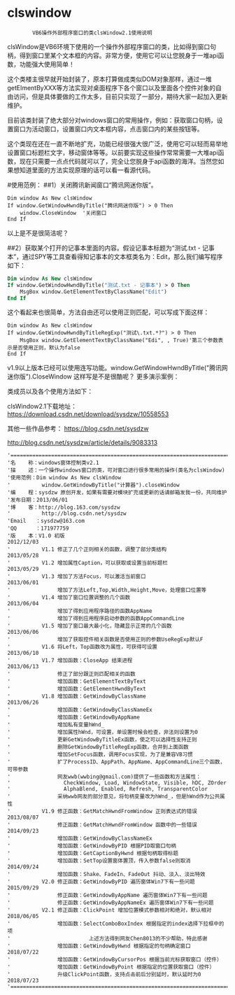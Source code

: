 # clswindow

			VB6操作外部程序窗口的类clsWindow2.1使用说明

clsWindow是VB6环境下使用的一个操作外部程序窗口的类，比如得到窗口句柄，得到窗口里某个文本框的内容。非常方便，使用它可以让您脱身于一堆api函数，功能强大使用简单！

这个类楼主很早就开始封装了，原本打算做成类似DOM对象那样，通过一堆getElmentByXXX等方法实现对桌面程序下各个窗口以及里面各个控件对象的自由访问，但是具体要做的工作太多，目前只实现了一部分，期待大家一起加入更新维护。

目前该类封装了绝大部分对windows窗口的常用操作，例如：获取窗口句柄，设置窗口为活动窗口，设置窗口内文本框内容，点击窗口内的某些按钮等。

这个类现在还在一直不断地扩充，功能已经很强大很广泛，使用它可以轻而易举地设置窗口标题栏文字，移动窗体等等。以前要实现这些操作常常需要一大堆api函数，现在只需要一点点代码就可以了，完全让您脱身于api函数的海洋。当然您如果想知道里面的方法实现原理的话可以看一看源代码。



#使用范例：
##1）关闭腾讯新闻窗口“腾讯网迷你版”。
``` Vistul Basic
Dim window As New clsWindow
If window.GetWindowHwndByTitle("腾讯网迷你版") > 0 Then
    window.CloseWindow  '关闭窗口
End If
```
以上是不是很简洁呢？

##2）获取某个打开的记事本里面的内容。假设记事本标题为“测试.txt - 记事本”，通过SPY等工具查看得知记事本的文本框类名为：Edit，那么我们编写程序如下：
```vb
Dim window As New clsWindow
If window.GetWindowHwndByTitle("测试.txt - 记事本") > 0 Then
    MsgBox window.GetElementTextByClassName("Edit")
End If
```
这个看起来也很简单，方法自由还可以使用正则匹配，可以写成下面这样：
```
Dim window As New clsWindow
If window.GetWindowHwndByTitleRegExp("测试\.txt.*?") > 0 Then
    MsgBox window.GetElementTextByClassName("Edi", , True)'第三个参数表示是否使用正则，默认为false
End If
```
v1.9以上版本已经可以使用连写功能。window.GetWindowHwndByTitle("腾讯网迷你版").CloseWindow 这样写是不是很酷呢？
更多演示案例：

类成员以及各个使用方法如下：


clsWindow2.1下载地址：
https://download.csdn.net/download/sysdzw/10558553

其他一些作品参考：
https://blog.csdn.net/sysdzw

http://blog.csdn.net/sysdzw/article/details/9083313

```
'==============================================================================================
'名    称：windows窗体控制类v2.1
'描    述：一个操作windows窗口的类，可对窗口进行很多常用的操作(类名为clsWindow)
'使用范例：Dim window As New clsWindow
'          window.GetWindowByTitle("计算器").closeWindow
'编    程：sysdzw 原创开发，如果有需要对模块扩充或更新的话请邮箱发我一份，共同维护
'发布日期：2013/06/01
'博    客：http://blog.163.com/sysdzw
'          http://blog.csdn.net/sysdzw
'Email   ：sysdzw@163.com
'QQ      ：171977759
'版    本：V1.0 初版                                                        2012/12/03
'          V1.1 修正了几个正则相关的函数，调整了部分类结构                  2013/05/28
'          V1.2 增加属性Caption，可以获取或设置当前标题栏                   2013/05/29
'          V1.3 增加了方法Focus，可以激活当前窗口                           2013/06/01
'               增加了方法Left,Top,Width,Height,Move，处理窗口位置等
'          V1.4 增加了窗口位置调整的几个函数                                2013/06/04
'               增加了得到应用程序路径的函数AppName
'               增加了得到应用程序启动参数的函数AppCommandLine
'          V1.5 增加了窗口最大最小化，隐藏显示正常的几个函数                2013/06/06
'               增加了获取控件相关函数是否使用正则的参数UseRegExp默认F
'          V1.6 将Left，Top函数改为属性，可获得可设置                       2013/06/10
'          V1.7 增加函数：CloseApp 结束进程                                 2013/06/13
'               修正了部分跟正则匹配相关的函数
'               增加函数：GetElementTextByText
'               增加函数：GetElementHwndByText
'          V1.8 增加函数：GetWindowByClassName                              2013/06/26
'               增加函数：GetWindowByClassNameEx
'               增加函数：GetWindowByAppName
'               增加私有变量hWnd_
'               增加属性hWnd，可设置，单设置时候会检查，非法则设置为0
'               更新GetWindowByTitleEx函数，使之可以选择性支持正则
'               删除GetWindowByTitleRegExp函数，合并到上面函数
'               增加SetFocus函数，调用Focus实现，为了是兼容VB习惯
'               扩了ProcessID、AppPath、AppName、AppCommandLine三个函数，可带参数
'               网友wwb(wwbing@gmail.com)提供了一些函数和方法属性：
'                 CheckWindow, Load, WindowState, Visible, hDC, ZOrder
'                 AlphaBlend, Enabled, Refresh, TransparentColor
'               采纳wwb网友的部分意见，将句柄变量改为hWnd_，但是hWnd作为公共属性
'          V1.9 修正函数：GetMatchHwndFromWindow 正则表达式的错误           2013/08/07
'               修正函数：GetMatchHwndFromWindow 函数中的一些错误           2014/09/23
'               增加函数：GetWindowByClassNameEx
'               增加函数：GetWindowByPID 根据PID取窗口句柄
'               增加函数：GetCaptionByHwnd 根据句柄取得标题
'               增加函数：SetTop设置窗体置顶，传入参数false则取消           2014/09/24
'               增加函数：Shake、FadeIn、FadeOut 抖动、淡入、淡出特效
'          V2.0 修正函数：GetWindowByPID 遍历窗体Win7下有一些问题           2015/09/29
'               修正函数：GetWindowByAppName 遍历窗体Win7下有一些问题
'               修正函数：GetWindowByAppNameEx 遍历窗体Win7下有一些问题
'          V2.1 修正函数：ClickPoint 增加位置模式参数相对和绝对，默认相对   2018/06/05
'               增加函数：SelectComboBoxIndex 根据指定的index选择下拉框中的项
'                         上述方法得到网友Chen8013的不少帮助，特此感谢
'               增加函数：GetWindowByHwnd 根据指定的句柄确定窗口            2018/07/22
'               增加函数：GetWindowByCursorPos 根据当前光标获取窗口（控件）
'               增加函数：GetWindowByPoint 根据指定的位置获取窗口（控件）
'               升级ClickPoint函数，支持点击前后分别延时，默认延时为0       2018/07/23
'==============================================================================================
```
